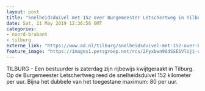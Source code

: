 ```yaml
---
layout: post
title: "Snelheidsduivel met 152 over Burgemeester Letschertweg in Tilburg, rijbewijs kwijt"
date: Sat, 11 May 2019 12:36:56 GMT
categories: 
- noord-brabant 
- tilburg 
externe_link: "https://www.ad.nl/tilburg/snelheidsduivel-met-152-over-burgemeester-letschertweg-in-tilburg-rijbewijs-kwijt~a40559ab/"
feature_image: "https://images1.persgroep.net/rcs/2Fyxbwn98dSSESVlUji-qeVhksE/diocontent/147285740/_fitwidth/400/?appId=21791a8992982cd8da851550a453bd7f&quality=0.7"
---
```


TILBURG - Een bestuurder is zaterdag zijn rijbewijs kwijtgeraakt in Tilburg. Op de Burgemeester Letschertweg reed de snelheidsduivel 152 kilometer per uur. Bijna het dubbele van het toegestane maximum: 80 per uur.
